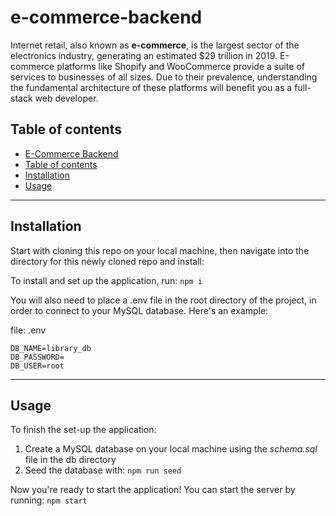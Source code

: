 # e-commerce-backend

Internet retail, also known as **e-commerce**, is the largest sector of the electronics industry, generating an estimated $29 trillion in 2019. E-commerce platforms like Shopify and WooCommerce provide a suite of services to businesses of all sizes. Due to their prevalence, understanding the fundamental architecture of these platforms will benefit you as a full-stack web developer.

## **Table of contents**

  - [E-Commerce Backend](#e-commerce-backend)
  - [Table of contents](#table-of-contents)
  - [Installation](#installation)
  - [Usage](#usage)

  ---
## **Installation**

Start with cloning this repo on your local machine, then navigate into the directory for this newly cloned repo and install:

To install and set up the application, run:
`npm i`

You will also need to place a .env file in the root directory of the project, in order to connect to your MySQL database. Here's an example:

file: .env
```
DB_NAME=library_db
DB_PASSWORD=
DB_USER=root
```

---
## **Usage**

To finish the set-up the application:
1. Create a MySQL database on your local machine using the *schema.sql* file in the db directory
2. Seed the database with: `npm run seed`

Now you're ready to start the application! You can start the server by running: 
`npm start`
